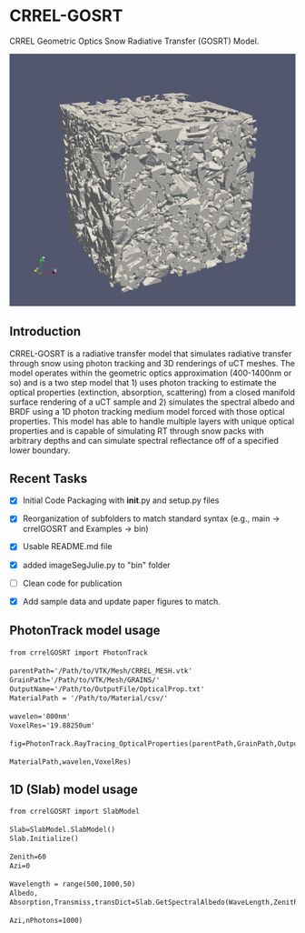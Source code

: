 # CRREL-GOSRT
CRREL Geometric Optics Snow Radiative Transfer (GOSRT) Model.

![Four Panel Figure showing optical properties of a uCT sample from CRREL-GOSRT](bin/SampleData/Facets/FacetsMesh.png?raw=true "Facets")

## Introduction

CRREL-GOSRT is a radiative transfer model that simulates radiative transfer through snow using photon tracking and 3D renderings of uCT
meshes.  The model operates within the geometric optics approximation (400-1400nm or so) and is a two step model that 1) uses photon tracking to estimate the
optical properties (extinction, absorption, scattering) from a closed manifold surface rendering of a uCT sample and 2) simulates the spectral albedo and BRDF using a 1D photon tracking medium model forced with those optical properties. This model has able to handle multiple layers with unique optical properties and is capable of simulating RT through snow packs with arbitrary depths and can simulate spectral reflectance off of a specified lower boundary.


## Recent Tasks

- [x] Initial Code Packaging with __init__.py and setup.py files
- [x] Reorganization of subfolders to match standard syntax (e.g., main -> crrelGOSRT and Examples -> bin)
- [x] Usable README.md file
- [x] added imageSegJulie.py to "bin" folder
- [ ] Clean code for publication
- [x] Add sample data and update paper figures to match.


## PhotonTrack model usage

```
from crrelGOSRT import PhotonTrack

parentPath='/Path/to/VTK/Mesh/CRREL_MESH.vtk'
GrainPath='/Path/to/VTK/Mesh/GRAINS/'
OutputName='/Path/to/OutputFile/OpticalProp.txt'
MaterialPath = '/Path/to/Material/csv/'

wavelen='800nm'
VoxelRes='19.88250um'

fig=PhotonTrack.RayTracing_OpticalProperties(parentPath,GrainPath,OutputName,
                                             MaterialPath,wavelen,VoxelRes)
```

## 1D (Slab) model usage

```
from crrelGOSRT import SlabModel

Slab=SlabModel.SlabModel()
Slab.Initialize()

Zenith=60
Azi=0

Wavelength = range(500,1000,50)
Albedo, Absorption,Transmiss,transDict=Slab.GetSpectralAlbedo(WaveLength,Zenith,
                                                              Azi,nPhotons=1000)
```
